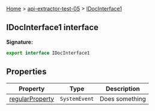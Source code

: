 [Home](./index) &gt; [api-extractor-test-05](./api-extractor-test-05.md) &gt; [IDocInterface1](./api-extractor-test-05.idocinterface1.md)

## IDocInterface1 interface


<b>Signature:</b>

```typescript
export interface IDocInterface1 
```

## Properties

|  Property | Type | Description |
|  --- | --- | --- |
|  [regularProperty](./api-extractor-test-05.idocinterface1.regularproperty.md) | `SystemEvent` | Does something |

